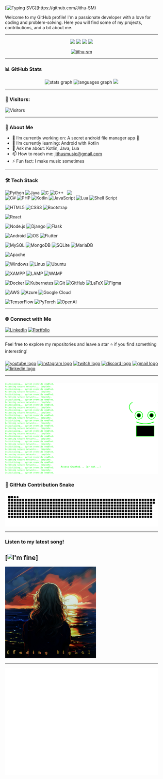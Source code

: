 #
[![Typing SVG](https://readme-typing-svg.demolab.com?font=Fira+Code&size=24&duration=4000&pause=500&color=F74747&center=true&vCenter=true&width=500&lines=Hi+there!+👋+I'm+Jithu;I'm+a+Web+Developer!;Welcome+to+my+GitHub+Profile!)](https://github.com/Jithu-SM)

Welcome to my GitHub profile! I'm a passionate developer with a love for coding and problem-solving. Here you will find some of my projects, contributions, and a bit about me. <br>

  ---
<div align="center">

  <img src="https://komarev.com/ghpvc/?username=Jithu-SM&color=101913&style=flat-square" />  
  <img src="https://img.shields.io/github/stars/Jithu-SM?label=Stars&color=101913&style=flat-square" />
  <img src="https://img.shields.io/github/followers/Jithu-SM?label=Followers&color=101913&style=flat-square" />
  <img src="https://wakatime.com/badge/user/e952d4d7-b591-4f25-9cc5-372f864cae94.svg" />
</div>

  <p align="center"> <a href="https://www.github.com/jithu-sm"><img src="https://github-profile-trophy.vercel.app/?username=jithu-sm&theme=matrix" alt="jithu-sm" /></a> </p>


 ---
  
  ### 📊 GitHub Stats
  <div align="center">
  <img src="https://github-readme-stats.vercel.app/api?username=Jithu-SM&hide_title=false&border_radius=15&hide_rank=false&show_icons=true&include_all_commits=true&count_private=true&disable_animations=false&card_width=640&theme=vision-friendly-dark&locale=en&hide_border=true" alt="stats graph"  />
  <img src="https://github-readme-stats.vercel.app/api/top-langs?username=Jithu-SM&locale=en&hide_title=true&border_radius=15&layout=compact&card_width=640&langs_count=30&theme=vision-friendly-dark&hide_border=true&card_width=600" alt="languages graph"  />
  <img src="https://github-readme-streak-stats.herokuapp.com?user=Jithu-SM&theme=radical&hide_border=true&date_format=%5BY.%5Dn.j" height="250" />

</div>

  ---

### 🌟 Visitors:
![Visitors](https://count.getloli.com/get/@Jithu-SM?theme=rule34)

---


  ### 🌟 About Me
- 🔭 I’m currently working on: A secret android file manager app 📁
- 🌱 I’m currently learning: Android with Kotlin
- 💬 Ask me about: Kotlin, Java, Lua 
- 📫 How to reach me: jithusmusic@gmail.com
- ⚡ Fun fact: I make music sometimes
---

### 🛠️ Tech Stack

<img src="https://media.giphy.com/media/26tn33aiTi1jkl6H6/giphy.gif" width="300px" align="right">


![Python](https://img.shields.io/badge/Code-Python-3776AB?logo=python&logoColor=white)
![Java](https://img.shields.io/badge/Code-Java-007396?logo=java&logoColor=white)
![C](https://img.shields.io/badge/Code-C-blue?logo=c&logoColor=white)
![C++](https://img.shields.io/badge/Code-C++-00599C?logo=cplusplus&logoColor=white)
![C#](https://img.shields.io/badge/Code-C%23-239120?logo=csharp&logoColor=white)
![PHP](https://img.shields.io/badge/Code-PHP-777BB4?logo=php&logoColor=white)
![Kotlin](https://img.shields.io/badge/Code-Kotlin-0095D5?logo=kotlin&logoColor=white)
![JavaScript](https://img.shields.io/badge/Code-JavaScript-F7DF1E?logo=javascript&logoColor=black)
![Lua](https://img.shields.io/badge/Code-Lua-2C2D72?logo=lua&logoColor=white)
![Shell Script](https://img.shields.io/badge/Code-Shell_Script-121011?logo=gnu-bash&logoColor=white)

![HTML5](https://img.shields.io/badge/Frontend-HTML5-E34F26?logo=html5&logoColor=white)
![CSS3](https://img.shields.io/badge/Frontend-CSS3-1572B6?logo=css3&logoColor=white)
![Bootstrap](https://img.shields.io/badge/Frontend-Bootstrap-7952B3?logo=bootstrap&logoColor=white)

![React](https://img.shields.io/badge/Frontend-React-61DAFB?logo=react&logoColor=black)

![Node.js](https://img.shields.io/badge/Backend-Node.js-339933?logo=node.js&logoColor=white)
![Django](https://img.shields.io/badge/Backend-Django-092E20?logo=django&logoColor=white)
![Flask](https://img.shields.io/badge/Backend-Flask-000000?logo=flask&logoColor=white)

![Android](https://img.shields.io/badge/Mobile-Android-3DDC84?logo=android&logoColor=white)
![iOS](https://img.shields.io/badge/Mobile-iOS-000000?logo=apple&logoColor=white)
![Flutter](https://img.shields.io/badge/Mobile-Flutter-02569B?logo=flutter&logoColor=white)

![MySQL](https://img.shields.io/badge/Database-MySQL-4479A1?logo=mysql&logoColor=white)
![MongoDB](https://img.shields.io/badge/Database-MongoDB-47A248?logo=mongodb&logoColor=white)
![SQLite](https://img.shields.io/badge/Database-SQLite-003B57?logo=sqlite&logoColor=white)
![MariaDB](https://img.shields.io/badge/Database-MariaDB-003545?logo=mariadb&logoColor=white)

![Apache](https://img.shields.io/badge/Web_Server-Apache-D22128?logo=apache&logoColor=white)

![Windows](https://img.shields.io/badge/OS-Windows-0078D6?logo=windows&logoColor=white)
![Linux](https://img.shields.io/badge/OS-Linux-FCC624?logo=linux&logoColor=black)
![Ubuntu](https://img.shields.io/badge/OS-Ubuntu-E95420?logo=ubuntu&logoColor=white)

![XAMPP](https://img.shields.io/badge/Stack-XAMPP-FB7A24?logo=xampp&logoColor=white)
![LAMP](https://img.shields.io/badge/Stack-LAMP-0A0FFF?logo=lamp&logoColor=white)
![WAMP](https://img.shields.io/badge/Stack-WAMP-009688?logo=wamp&logoColor=white)

![Docker](https://img.shields.io/badge/Tool-Docker-2496ED?logo=docker&logoColor=white)
![Kubernetes](https://img.shields.io/badge/Tool-Kubernetes-326CE5?logo=kubernetes&logoColor=white)
![Git](https://img.shields.io/badge/Tool-Git-F05032?logo=git&logoColor=white)
![GitHub](https://img.shields.io/badge/Tool-GitHub-181717?logo=github&logoColor=white)
![LaTeX](https://img.shields.io/badge/Tool-LaTeX-008080?logo=latex&logoColor=white)
![Figma](https://img.shields.io/badge/Tool-Figma-F24E1E?logo=figma&logoColor=white)


![AWS](https://img.shields.io/badge/Cloud-AWS-232F3E?logo=amazonaws&logoColor=white)
![Azure](https://img.shields.io/badge/Cloud-Azure-0078D4?logo=microsoftazure&logoColor=white)
![Google Cloud](https://img.shields.io/badge/Cloud-Google_Cloud-4285F4?logo=googlecloud&logoColor=white)

![TensorFlow](https://img.shields.io/badge/AI/TensorFlow-FF6F00?logo=tensorflow&logoColor=white)
![PyTorch](https://img.shields.io/badge/AI/PyTorch-EE4C2C?logo=pytorch&logoColor=white)
![OpenAI](https://img.shields.io/badge/AI/OpenAI-412991?logo=openai&logoColor=white)


 ---
  
  ### 🌐 Connect with Me
  [![LinkedIn](https://img.shields.io/badge/LinkedIn-JithuS-blue?logo=linkedin&logoColor=white)](https://linkedin.com/in/jithu-s)
  [![Portfolio](https://img.shields.io/badge/Portfolio-Visit-brightgreen)](https://)
  
  ---
  
  Feel free to explore my repositories and leave a star ⭐ if you find something interesting!
###

<div align="left">
  <a href="https://www.youtube.com/@JithuS" ><img src="https://img.shields.io/static/v1?message=Youtube&logo=youtube&label=&color=FF0000&logoColor=white&labelColor=&style=for-the-badge" height="35" alt="youtube logo"  /></a>
  <a href="https://www.instagram.com/_jithu_s" ><img src="https://img.shields.io/static/v1?message=Instagram&logo=instagram&label=&color=E4405F&logoColor=white&labelColor=&style=for-the-badge" height="35" alt="instagram logo"  /></a>
  <a href="https://www.twitch.com/itsxigie" ><img src="https://img.shields.io/static/v1?message=Twitch&logo=twitch&label=&color=9146FF&logoColor=white&labelColor=&style=for-the-badge" height="35" alt="twitch logo"  /></a>
  <a href="https://" ><img src="https://img.shields.io/static/v1?message=Discord&logo=discord&label=&color=7289DA&logoColor=white&labelColor=&style=for-the-badge" height="35" alt="discord logo"  /></a>
  <a href="https://" ><img src="https://img.shields.io/static/v1?message=Gmail&logo=gmail&label=&color=D14836&logoColor=white&labelColor=&style=for-the-badge" height="35" alt="gmail logo"  /></a>
  <a href="https://www.linkedin.com/in/jithu-s" ><img src="https://img.shields.io/static/v1?message=LinkedIn&logo=linkedin&label=&color=0077B5&logoColor=white&labelColor=&style=for-the-badge" height="35" alt="linkedin logo"  /></a>
</div>

---
###
<img src="https://github.com/Jithu-SM/Jithu-SM/blob/output/banner.svg" width="1000" height="300">

### 🐍 GitHub Contribution Snake
![Snake animation](https://raw.githubusercontent.com/Jithu-SM/Jithu-SM/main/dist/github-contribution-grid-snake.svg)

---

### Listen to my latest song!

[![I'm fine](https://odesli.co/embed?url=https%3A%2F%2Fsong.link%2Fluka-mg-im-fine&theme=dark)]
---

<a href="https://bit.ly/JS-FL"><img src="https://github.com/Jithu-SM/Jithu-SM/blob/output/assets/fading-light-cover.jpg" height="300" width="300" alt="fading-light"></a>

---

![Metrics](https://github.com/Jithu-SM/Jithu-SM/blob/main/github-metrics.svg)

